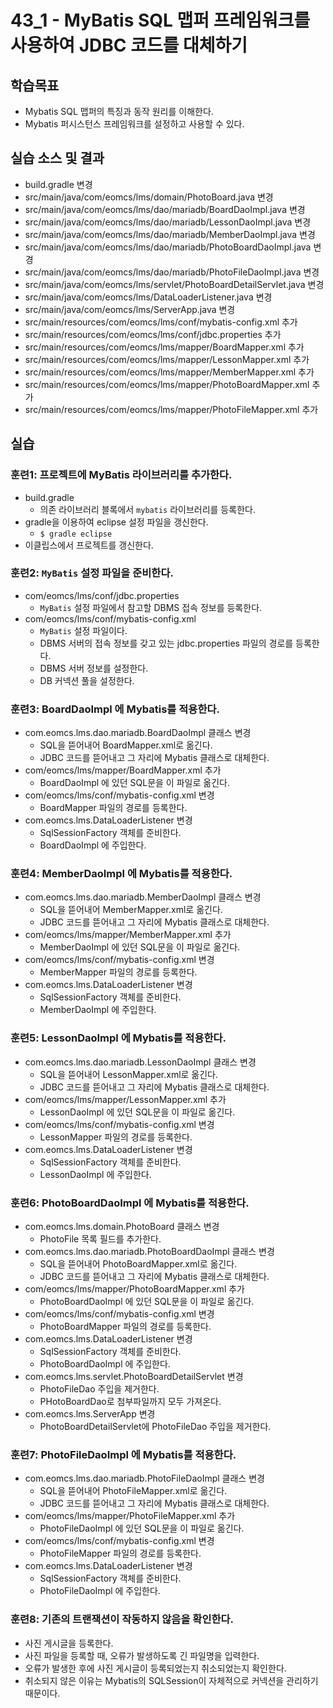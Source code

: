 # 43_1 - MyBatis SQL 맵퍼 프레임워크를 사용하여 JDBC 코드를 대체하기

## 학습목표

- Mybatis SQL 맵퍼의 특징과 동작 원리를 이해한다.
- Mybatis 퍼시스턴스 프레임워크를 설정하고 사용할 수 있다. 

## 실습 소스 및 결과

- build.gradle 변경
- src/main/java/com/eomcs/lms/domain/PhotoBoard.java 변경
- src/main/java/com/eomcs/lms/dao/mariadb/BoardDaoImpl.java 변경
- src/main/java/com/eomcs/lms/dao/mariadb/LessonDaoImpl.java 변경
- src/main/java/com/eomcs/lms/dao/mariadb/MemberDaoImpl.java 변경
- src/main/java/com/eomcs/lms/dao/mariadb/PhotoBoardDaoImpl.java 변경
- src/main/java/com/eomcs/lms/dao/mariadb/PhotoFileDaoImpl.java 변경
- src/main/java/com/eomcs/lms/servlet/PhotoBoardDetailServlet.java 변경
- src/main/java/com/eomcs/lms/DataLoaderListener.java 변경
- src/main/java/com/eomcs/lms/ServerApp.java 변경
- src/main/resources/com/eomcs/lms/conf/mybatis-config.xml 추가
- src/main/resources/com/eomcs/lms/conf/jdbc.properties 추가
- src/main/resources/com/eomcs/lms/mapper/BoardMapper.xml 추가
- src/main/resources/com/eomcs/lms/mapper/LessonMapper.xml 추가
- src/main/resources/com/eomcs/lms/mapper/MemberMapper.xml 추가
- src/main/resources/com/eomcs/lms/mapper/PhotoBoardMapper.xml 추가
- src/main/resources/com/eomcs/lms/mapper/PhotoFileMapper.xml 추가

## 실습  

### 훈련1: 프로젝트에 MyBatis 라이브러리를 추가한다.

- build.gradle   
  - 의존 라이브러리 블록에서 `mybatis` 라이브러리를 등록한다.
- gradle을 이용하여 eclipse 설정 파일을 갱신한다.
  - `$ gradle eclipse`
- 이클립스에서 프로젝트를 갱신한다.
  
### 훈련2: `MyBatis` 설정 파일을 준비한다.

- com/eomcs/lms/conf/jdbc.properties
    - `MyBatis` 설정 파일에서 참고할 DBMS 접속 정보를 등록한다.
- com/eomcs/lms/conf/mybatis-config.xml
    - `MyBatis` 설정 파일이다.
    - DBMS 서버의 접속 정보를 갖고 있는 jdbc.properties 파일의 경로를 등록한다.
    - DBMS 서버 정보를 설정한다.
    - DB 커넥션 풀을 설정한다.

### 훈련3: BoardDaoImpl 에 Mybatis를 적용한다.

- com.eomcs.lms.dao.mariadb.BoardDaoImpl 클래스 변경
  - SQL을 뜯어내어 BoardMapper.xml로 옮긴다.
  - JDBC 코드를 뜯어내고 그 자리에 Mybatis 클래스로 대체한다.
- com/eomcs/lms/mapper/BoardMapper.xml 추가
  - BoardDaoImpl 에 있던 SQL문을 이 파일로 옮긴다.
- com/eomcs/lms/conf/mybatis-config.xml 변경 
  - BoardMapper 파일의 경로를 등록한다.
- com.eomcs.lms.DataLoaderListener 변경
  - SqlSessionFactory 객체를 준비한다.
  - BoardDaoImpl 에 주입한다.

### 훈련4: MemberDaoImpl 에 Mybatis를 적용한다.

- com.eomcs.lms.dao.mariadb.MemberDaoImpl 클래스 변경
  - SQL을 뜯어내어 MemberMapper.xml로 옮긴다.
  - JDBC 코드를 뜯어내고 그 자리에 Mybatis 클래스로 대체한다.
- com/eomcs/lms/mapper/MemberMapper.xml 추가
  - MemberDaoImpl 에 있던 SQL문을 이 파일로 옮긴다.
- com/eomcs/lms/conf/mybatis-config.xml 변경 
  - MemberMapper 파일의 경로를 등록한다.
- com.eomcs.lms.DataLoaderListener 변경
  - SqlSessionFactory 객체를 준비한다.
  - MemberDaoImpl 에 주입한다.

### 훈련5: LessonDaoImpl 에 Mybatis를 적용한다.

- com.eomcs.lms.dao.mariadb.LessonDaoImpl 클래스 변경
  - SQL을 뜯어내어 LessonMapper.xml로 옮긴다.
  - JDBC 코드를 뜯어내고 그 자리에 Mybatis 클래스로 대체한다.
- com/eomcs/lms/mapper/LessonMapper.xml 추가
  - LessonDaoImpl 에 있던 SQL문을 이 파일로 옮긴다.
- com/eomcs/lms/conf/mybatis-config.xml 변경 
  - LessonMapper 파일의 경로를 등록한다.
- com.eomcs.lms.DataLoaderListener 변경
  - SqlSessionFactory 객체를 준비한다.
  - LessonDaoImpl 에 주입한다.

### 훈련6: PhotoBoardDaoImpl 에 Mybatis를 적용한다.

- com.eomcs.lms.domain.PhotoBoard 클래스 변경
  - PhotoFile 목록 필드를 추가한다.
- com.eomcs.lms.dao.mariadb.PhotoBoardDaoImpl 클래스 변경
  - SQL을 뜯어내어 PhotoBoardMapper.xml로 옮긴다.
  - JDBC 코드를 뜯어내고 그 자리에 Mybatis 클래스로 대체한다.
- com/eomcs/lms/mapper/PhotoBoardMapper.xml 추가
  - PhotoBoardDaoImpl 에 있던 SQL문을 이 파일로 옮긴다.
- com/eomcs/lms/conf/mybatis-config.xml 변경 
  - PhotoBoardMapper 파일의 경로를 등록한다.
- com.eomcs.lms.DataLoaderListener 변경
  - SqlSessionFactory 객체를 준비한다.
  - PhotoBoardDaoImpl 에 주입한다.
- com.eomcs.lms.servlet.PhotoBoardDetailServlet 변경
  - PhotoFileDao 주입을 제거한다.
  - PHotoBoardDao로 첨부파일까지 모두 가져온다.
- com.eomcs.lms.ServerApp 변경
  - PhotoBoardDetailServlet에 PhotoFileDao 주입을 제거한다.
  
### 훈련7: PhotoFileDaoImpl 에 Mybatis를 적용한다.

- com.eomcs.lms.dao.mariadb.PhotoFileDaoImpl 클래스 변경
  - SQL을 뜯어내어 PhotoFileMapper.xml로 옮긴다.
  - JDBC 코드를 뜯어내고 그 자리에 Mybatis 클래스로 대체한다.
- com/eomcs/lms/mapper/PhotoFileMapper.xml 추가
  - PhotoFileDaoImpl 에 있던 SQL문을 이 파일로 옮긴다.
- com/eomcs/lms/conf/mybatis-config.xml 변경 
  - PhotoFileMapper 파일의 경로를 등록한다.
- com.eomcs.lms.DataLoaderListener 변경
  - SqlSessionFactory 객체를 준비한다.
  - PhotoFileDaoImpl 에 주입한다.

### 훈련8: 기존의 트랜잭션이 작동하지 않음을 확인한다.

- 사진 게시글을 등록한다.
- 사진 파일을 등록할 때, 오류가 발생하도록 긴 파일명을 입력한다.
- 오류가 발생한 후에 사진 게시글이 등록되었는지 취소되었는지 확인한다.
- 취소되지 않은 이유는 Mybatis의 SQLSession이 자체적으로 커넥션을 관리하기 때문이다.
 